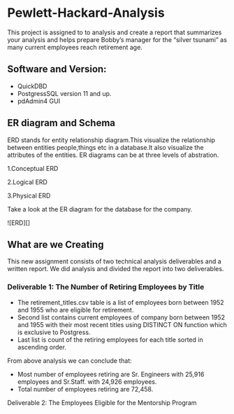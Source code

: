 # Pewlett-Hackard-Analysis

This project is assigned to to analysis and create a report that summarizes your analysis and helps prepare Bobby’s manager for the “silver tsunami” as many current employees reach retirement age.

## Software and Version:

- QuickDBD
- PostgressSQL version 11 and up.
- pdAdmin4 GUI


## ER diagram and Schema

ERD stands for entity relationship diagram.This visualize the relationship between entities people,things etc in a database.It also visualize the attributes of the entities.
ER diagrams can be at three levels of abstration.

1.Conceptual ERD

2.Logical ERD

3.Physical ERD

Take a look at the ER diagram for the database for the company.

![ERD][]


## What are we Creating

This new assignment consists of two technical analysis deliverables and a written report. We did analysis and divided the report into two deliverables.

### Deliverable 1: The Number of Retiring Employees by Title

* The retirement_titles.csv table is a list of employees born between 1952 and 1955 who are eligible for retirement.
* Second list contains current employees of company born between 1952 and 1955 with their most recent titles using DISTINCT ON function which is exclusive to Postgress.
* Last list is count of the retiring employees for each title sorted in ascending order.

From above analysis we can conclude that:

* Most number of employees retiring are Sr. Engineers with 25,916 employees  and Sr.Staff. with 24,926 employees.
* Total number of employees retiring are 72,458.






Deliverable 2: The Employees Eligible for the Mentorship Program
